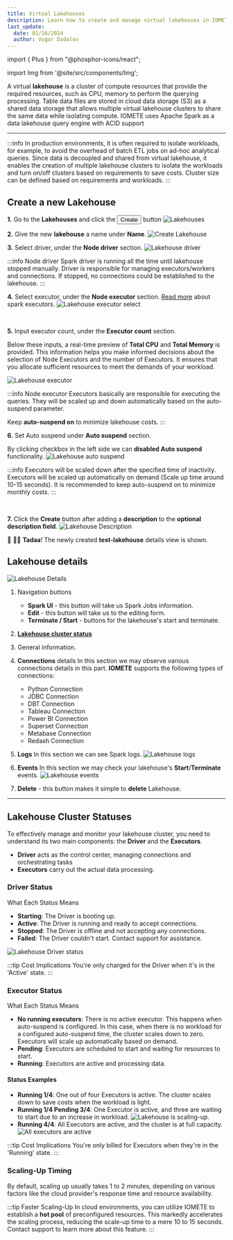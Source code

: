 ```yaml
---
title: Virtual Lakehouses
description: Learn how to create and manage virtual lakehouses in IOMETE, including cluster creation, scaling, and isolation of workloads for optimized performance and cost savings.
last_update:
  date: 01/16/2024
  author: Vugar Dadalov
---
```


import { Plus } from "@phosphor-icons/react";

import Img from '@site/src/components/Img';

A virtual **lakehouse** is a cluster of compute resources that provide the required resources, such as CPU, memory to perform the querying processing. Table data files are stored in cloud data storage (S3) as a shared data storage that allows multiple virtual lakehouse clusters to share the same data while isolating compute. IOMETE uses Apache Spark as a data lakehouse query engine with ACID support

---

:::info
In production environments, it is often required to isolate workloads, for example, to avoid the overhead of batch ETL jobs on ad-hoc analytical queries. Since data is decoupled and shared from virtual lakehouse, it enables the creation of multiple lakehouse clusters to isolate the workloads and turn on/off clusters based on requirements to save costs. Cluster size can be defined based on requirements and workloads.
:::

## **Create a new Lakehouse**

**1.** Go to the **Lakehouses** and click the <button className="button button--primary button-iom"><Plus size={16}/>Create</button> button
<Img src="/img/user-guide/virtual-lakehouse/lakehouses.png" alt="Lakehouses"/>
<br />

**2.** Give the new **lakehouse** a name under **Name**.
<Img src="/img/user-guide/virtual-lakehouse/lakehouse-create.png"  alt="Create Lakehouse" />
<br />

**3.** Select driver, under the **Node driver** section.
<Img src="/img/user-guide/virtual-lakehouse/lakehouse-driver.png" alt="Lakehouse driver" maxWidth="500px" />

:::info Node driver
Spark driver is running all the time until lakehouse stopped manually. Driver is responsible for managing executors/workers and connections. If stopped, no connections could be established to the lakehouse.
:::
<br />

**4.** Select executor, under the **Node executor** section. [Read more](https://spark.apache.org/docs/latest/cluster-overview.html) about spark executors.
<Img src="/img/user-guide/virtual-lakehouse/lakehouse-executor-select.png" alt="Lakehouse executor select" maxWidth="500px" />

<br/>

**5.** Input executor count, under the **Executor count** section.

Below these inputs, a real-time preview of **Total CPU** and **Total Memory** is provided. This information helps you make informed decisions about the selection of Node Executors and the number of Executors. It ensures that you allocate sufficient resources to meet the demands of your workload.

<!-- Use this preview information to optimize the performance of your lakehouse by selecting the right combination of Node Executors and Executor counts. -->

<Img src="/img/user-guide/virtual-lakehouse/lakehouse-executor.png" alt="Lakehouse executor" maxWidth="500px" />

:::info Node executor
Executors basically are responsible for executing the queries. They will be scaled up and down automatically based on the auto-suspend parameter.

Keep **auto-suspend on** to minimize lakehouse costs.
:::
<br />

<!-- **3.** Under the **Type** section, choose **type**.
<Img src="/img/user-guide/virtual-lakehouse/lakehouse-type.png" alt="Create Lakehouse | Type" maxWidth="500px" />

:::info
Read more about spark executors [here](https://spark.apache.org/docs/latest/cluster-overview.html).
:::
<br /> -->

**6.** Set Auto suspend under **Auto suspend** section.

By clicking checkbox in the left side we can **disabled Auto suspend** functionality.
<Img src="/img/user-guide/virtual-lakehouse/lakehouse-auto-suspend.png" alt="Lakehouse auto suspend" maxWidth="500px" />

:::info
Executors will be scaled down after the specified time of inactivity. Executors will be scaled up automatically on demand (Scale up time around 10-15 seconds). It is recommended to keep auto-suspend on to minimize monthly costs.
:::

<br />

**7.** Click the **Create** button after adding a **description** to the **optional description field**.
<Img src="/img/user-guide/virtual-lakehouse/lakehouse-description.png" alt="Lakehouse Description" maxWidth="500px" />
<br />

🎉 🎉🎉 **Tadaa**! The newly created **test-lakehouse** details view is shown.

## **Lakehouse details**

<Img src="/img/user-guide/virtual-lakehouse/lakehouse-info.png" alt="Lakehouse Details" />

1.  Navigation buttons
    - **Spark UI** - this button will take us Spark Jobs information.
    - **Edit** - this button will take us to the editing form.
    - **Terminate / Start** - buttons for the lakehouse's start and terminate.
2.  **[Lakehouse cluster status](#lakehouse-cluster-statuses)**
3.  General information.

4.  **Connections** details
    In this section we may observe various connections details in this part. **IOMETE** supports the following types of connections:
    - Python Connection
    - JDBC Connection
    - DBT Connection
    - Tableau Connection
    - Power BI Connection
    - Superset Connection
    - Metabase Connection
    - Redash Connection
5.  **Logs**
    In this section we can see Spark logs.
    <Img src="/img/user-guide/virtual-lakehouse/lakehouse-logs.png" alt="Lakehouse logs" maxWidth="500px" />

6.  **Events**
    In this section we may check your lakehouse's **Start**/**Terminate** events.
    <Img src="/img/user-guide/virtual-lakehouse/lakehouse-events.png" alt="Lakehouse events" maxWidth="500px" />

7.  **Delete** - this button makes it simple to **delete** Lakehouse.

---

## Lakehouse Cluster Statuses

To effectively manage and monitor your lakehouse cluster, you need to understand its two main components: the **Driver** and the **Executors**.

- **Driver** acts as the control center, managing connections and orchestrating tasks
- **Executors** carry out the actual data processing.

### Driver Status

What Each Status Means

- **Starting**: The Driver is booting up.
- **Active**: The Driver is running and ready to accept connections.
- **Stopped**: The Driver is offline and not accepting any connections.
- **Failed**: The Driver couldn't start. Contact support for assistance.

<Img src="/img/user-guide/virtual-lakehouse/lakehouse-driver-status.png" alt="Lakehouse Driver status" maxWidth="600px"/>

:::tip Cost Implications
You're only charged for the Driver when it's in the 'Active' state.
:::

### Executor Status

What Each Status Means

- **No running executors**: There is no active executor. This happens when auto-suspend is configured. In this case, when there is no workload for a configured auto-suspend time, the cluster scales down to zero. Executors will scale up automatically based on demand.
- **Pending**: Executors are scheduled to start and waiting for resources to start.
- **Running**: Executors are active and processing data.

#### Status Examples

- **Running 1/4**: One out of four Executors is active. The cluster scales down to save costs when the workload is light.
- **Running 1/4 Pending 3/4**: One Executor is active, and three are waiting to start due to an increase in workload.
  <Img src="/img/user-guide/virtual-lakehouse/lakehouse-executor-pending.png" alt="Lakehouse is scaling-up." />
- **Running 4/4**: All Executors are active, and the cluster is at full capacity.
  <Img src="/img/user-guide/virtual-lakehouse/lakehouse-executor-running.png" alt="All executors are active" />

:::tip Cost Implications
You're only billed for Executors when they're in the 'Running' state.
:::

### Scaling-Up Timing

By default, scaling up usually takes 1 to 2 minutes, depending on various factors like the cloud provider's response time and resource availability.

:::tip Faster Scaling-Up
In cloud environments, you can utilize IOMETE to establish a **hot pool** of preconfigured resources. This markedly accelerates the scaling process, reducing the scale-up time to a mere 10 to 15 seconds. Contact support to learn more about this feature.
:::
